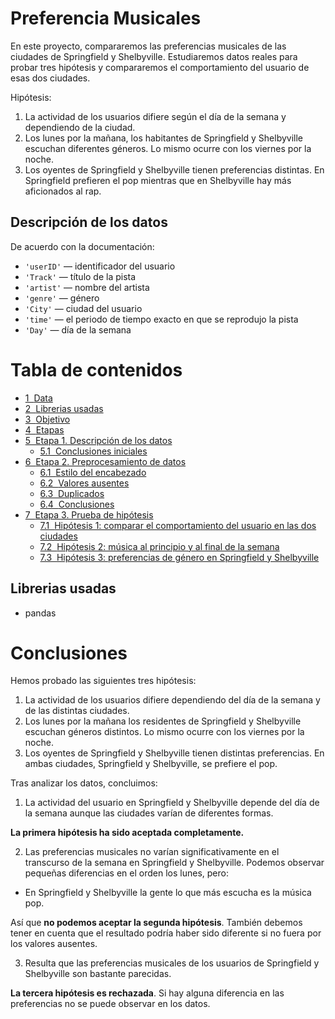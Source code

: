 # Preferencia Musicales
En este proyecto, compararemos las preferencias musicales de las ciudades de Springfield y Shelbyville. Estudiaremos datos reales para probar tres hipótesis  y compararemos el comportamiento del usuario de esas dos ciudades.  

Hipótesis: 
1. La actividad de los usuarios difiere según el día de la semana y dependiendo de la ciudad. 
2. Los lunes por la mañana, los habitantes de Springfield y Shelbyville escuchan diferentes géneros. Lo mismo ocurre con los viernes por la noche. 
3. Los oyentes de Springfield y Shelbyville tienen preferencias distintas. En Springfield prefieren el pop mientras que en Shelbyville hay más aficionados al rap.

## Descripción de los datos

De acuerdo con la documentación:
- `'userID'` — identificador del usuario
- `'Track'` — título de la pista
- `'artist'` — nombre del artista
- `'genre'` — género
- `'City'` — ciudad del usuario
- `'time'` — el periodo de tiempo exacto en que se reprodujo la pista
- `'Day'` — día de la semana

<h1>Tabla de contenidos<span class="tocSkip"></span></h1>
<div class="toc"><ul class="toc-item"><li><span><a href="#Data" data-toc-modified-id="Data-1"><span class="toc-item-num">1&nbsp;&nbsp;</span>Data</a></span></li><li><span><a href="#Librerias-usadas" data-toc-modified-id="Librerias-usadas-2"><span class="toc-item-num">2&nbsp;&nbsp;</span>Librerias usadas</a></span></li><li><span><a href="#Objetivo" data-toc-modified-id="Objetivo-3"><span class="toc-item-num">3&nbsp;&nbsp;</span>Objetivo</a></span></li><li><span><a href="#Etapas" data-toc-modified-id="Etapas-4"><span class="toc-item-num">4&nbsp;&nbsp;</span>Etapas</a></span></li><li><span><a href="#Etapa-1.-Descripción-de-los-datos" data-toc-modified-id="Etapa-1.-Descripción-de-los-datos-5"><span class="toc-item-num">5&nbsp;&nbsp;</span>Etapa 1. Descripción de los datos</a></span><ul class="toc-item"><li><span><a href="#Conclusiones-iniciales" data-toc-modified-id="Conclusiones-iniciales-5.1"><span class="toc-item-num">5.1&nbsp;&nbsp;</span>Conclusiones iniciales</a></span></li></ul></li><li><span><a href="#Etapa-2.-Preprocesamiento-de-datos" data-toc-modified-id="Etapa-2.-Preprocesamiento-de-datos-6"><span class="toc-item-num">6&nbsp;&nbsp;</span>Etapa 2. Preprocesamiento de datos</a></span><ul class="toc-item"><li><span><a href="#Estilo-del-encabezado" data-toc-modified-id="Estilo-del-encabezado-6.1"><span class="toc-item-num">6.1&nbsp;&nbsp;</span>Estilo del encabezado</a></span></li><li><span><a href="#Valores-ausentes" data-toc-modified-id="Valores-ausentes-6.2"><span class="toc-item-num">6.2&nbsp;&nbsp;</span>Valores ausentes</a></span></li><li><span><a href="#Duplicados" data-toc-modified-id="Duplicados-6.3"><span class="toc-item-num">6.3&nbsp;&nbsp;</span>Duplicados</a></span></li><li><span><a href="#Conclusiones-" data-toc-modified-id="Conclusiones--6.4"><span class="toc-item-num">6.4&nbsp;&nbsp;</span>Conclusiones <a id="data_preprocessing_conclusions"></a></a></span></li></ul></li><li><span><a href="#Etapa-3.-Prueba-de-hipótesis-" data-toc-modified-id="Etapa-3.-Prueba-de-hipótesis--7"><span class="toc-item-num">7&nbsp;&nbsp;</span>Etapa 3. Prueba de hipótesis <a id="hypotheses"></a></a></span><ul class="toc-item"><li><span><a href="#Hipótesis-1:-comparar-el-comportamiento-del-usuario-en-las-dos-ciudades-" data-toc-modified-id="Hipótesis-1:-comparar-el-comportamiento-del-usuario-en-las-dos-ciudades--7.1"><span class="toc-item-num">7.1&nbsp;&nbsp;</span>Hipótesis 1: comparar el comportamiento del usuario en las dos ciudades <a id="activity"></a></a></span></li><li><span><a href="#Hipótesis-2:-música-al-principio-y-al-final-de-la-semana-" data-toc-modified-id="Hipótesis-2:-música-al-principio-y-al-final-de-la-semana--7.2"><span class="toc-item-num">7.2&nbsp;&nbsp;</span>Hipótesis 2: música al principio y al final de la semana <a id="week"></a></a></span></li><li><span><a href="#Hipótesis-3:-preferencias-de-género-en-Springfield-y-Shelbyville-" data-toc-modified-id="Hipótesis-3:-preferencias-de-género-en-Springfield-y-Shelbyville--7.3"><span class="toc-item-num">7.3&nbsp;&nbsp;</span>Hipótesis 3: preferencias de género en Springfield y Shelbyville <a id="genre"></a></a></span></li></ul></li></ul></div>



## Librerias usadas

- pandas


# Conclusiones

Hemos probado las siguientes tres hipótesis:

1. La actividad de los usuarios difiere dependiendo del día de la semana y de las distintas ciudades. 
2. Los lunes por la mañana los residentes de Springfield y Shelbyville escuchan géneros distintos. Lo mismo ocurre con los viernes por la noche.
3. Los oyentes de Springfield y Shelbyville tienen distintas preferencias. En ambas ciudades, Springfield y Shelbyville, se prefiere el pop.

Tras analizar los datos, concluimos:

1. La actividad del usuario en Springfield y Shelbyville depende del día de la semana aunque las ciudades varían de diferentes formas. 

**La primera hipótesis ha sido aceptada completamente.**

2. Las preferencias musicales no varían significativamente en el transcurso de la semana en Springfield y Shelbyville. Podemos observar pequeñas diferencias en el orden los lunes, pero:
* En Springfield y Shelbyville la gente lo que más escucha es la música pop.

Así que **no podemos aceptar la segunda hipótesis**. También debemos tener en cuenta que el resultado podría haber sido diferente si no fuera por los valores ausentes.

3. Resulta que las preferencias musicales de los usuarios de Springfield y Shelbyville son bastante parecidas.

**La tercera hipótesis es rechazada**. Si hay alguna diferencia en las preferencias no se puede observar en los datos.